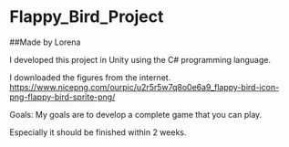 # Flappy_Bird_Project 
##Made by Lorena 

I developed this project in Unity using the C# programming language. 

I downloaded the figures from the internet. https://www.nicepng.com/ourpic/u2r5r5w7q8o0e6a9_flappy-bird-icon-png-flappy-bird-sprite-png/

Goals:
My goals are to develop a complete game that you can play. 

Especially it should be finished within 2 weeks.
